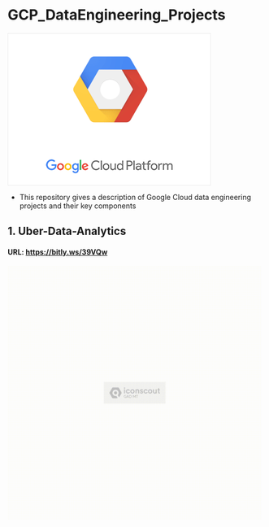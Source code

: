# GCP_DataEngineering_Projects
<img align="center" alt="GCP"  width="400" src="https://github.com/Shoaib9288/Study_Materials/blob/main/Images_GIF/Google%20Cloud%20Platform(GCP).gif">

- This repository gives a description of Google Cloud data engineering projects and their key components

## 1. Uber-Data-Analytics
#### URL: https://bitly.ws/39VQw
<img align="center" alt="Uber"  width="500" src="https://github.com/Shoaib9288/Study_Materials/blob/main/Images_GIF/Uber.gif">
